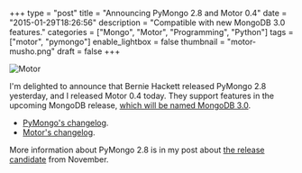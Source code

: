 +++
type = "post"
title = "Announcing PyMongo 2.8 and Motor 0.4"
date = "2015-01-29T18:26:56"
description = "Compatible with new MongoDB 3.0 features."
categories = ["Mongo", "Motor", "Programming", "Python"]
tags = ["motor", "pymongo"]
enable_lightbox = false
thumbnail = "motor-musho.png"
draft = false
+++

<p><img style="display:block; margin-left:auto; margin-right:auto;" src="motor-musho.png" alt="Motor" title="motor-musho.png" border="0" /></p>
<p>I'm delighted to announce that Bernie Hackett released PyMongo 2.8 yesterday, and I released Motor 0.4 today. They support features in the upcoming MongoDB release, <a href="http://www.mongodb.com/blog/post/renaming-our-upcoming-release-mongodb-30">which will be named MongoDB 3.0</a>.</p>
<ul>
<li><a href="http://api.mongodb.org/python/current/changelog.html">PyMongo's changelog</a>.</li>
<li><a href="http://motor.readthedocs.org/en/stable/changelog.html">Motor's changelog</a>.</li>
</ul>
<p>More information about PyMongo 2.8 is in my post about <a href="/blog/pymongo-2-8-rc0/">the release candidate</a> from November.</p>
    